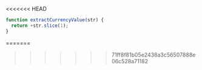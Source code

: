 <<<<<<< HEAD
```js run
function extractCurrencyValue(str) {
  return +str.slice(1);
}
```
=======
>>>>>>> 71ff8f81b05e2438a3c56507888e06c528a71182
